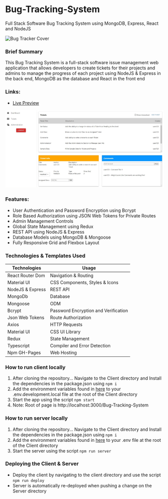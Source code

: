 # Bug-Tracking-System
Full Stack Software Bug Tracking System using MongoDB, Express, React and NodeJS

![Bug Tracker Cover](https://www.softwaresuggest.com/blog/wp-content/uploads/2019/08/s-blog-3-01.jpg)

### Brief Summary
This Bug Tracking System is a full-stack software issue management web application that allows developers to create tickets for their projects and admins to manage the progress of each project using NodeJS & Express in the back end, MongoDB as the database and React in the front end

### Links:
- [Live Preview](https://ken-yokohama.github.io/Bug-Tracking-System)

![Bug Tracker Sample](https://github.com/Ken-Yokohama/Bug-Tracking-System/blob/master/cover.JPG?raw=true)

### Features:
- User Authentication and Password Encryption using Bcrypt
- Role Based Authorization using JSON Web Tokens for Private Routes
- Admin Management Controls
- Global State Management using Redux
- REST API using NodeJS & Express
- Database Models using MongoDB & Mongoose
- Fully Responsive Grid and Flexbox Layout


### Technologies & Templates Used
| Technologies | Usage                                      |
| ----------------- | ------------------------------------------------ |
| React Router Dom | Navigation & Routing |
| Material UI | CSS Components, Styles & Icons|
| NodeJS & Express| REST API|
| MongoDb| Database|
| Mongoose| ODM|
| Bcrypt| Password Encryption and Verification|
| Json Web Tokens| Route Authorization|
| Axios| HTTP Requests|
| Material UI| CSS UI Library|
| Redux| State Management|
| Typescript | Compiler and Error Detection |
| Npm GH-Pages | Web Hosting |


### How to run client locally
  1. After cloning the repository... Navigate to the Client directory and Install the dependencies in the package.json using `npm i`
  2. Add the environment variables found in [here](https://github.com/Ken-Yokohama/environment-variables) to your .env.development.local file at the root of the Client directory
  3. Start the app using the script `npm start`
  4. Note: Root of page is http://localhost:3000/Bug-Tracking-System
  
### How to run server locally
  1. After cloning the repository... Navigate to the Client directory and Install the dependencies in the package.json using `npm i`
  2. Add the environment variables found in [here](https://github.com/Ken-Yokohama/environment-variables) to your .env file at the root of the Client directory
  3. Start the server using the script `npm run server`

### Deploying the Client & Server
  - Deploy the client by navigating to the client directory and use the script `npm run deploy`
  - Server is automatically re-deployed when pushing a change on the Server directory
